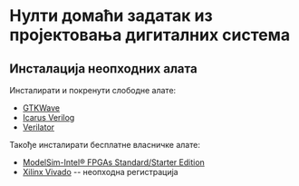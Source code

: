 # Нулти домаћи задатак из пројектовања дигиталних система

## Инсталација неопходних алата

Инсталирати и покренути слободне алате:
* [GTKWave](https://gtkwave.sourceforge.net)
* [Icarus Verilog](http://iverilog.icarus.com)
* [Verilator](https://www.veripool.org/verilator)

Такође инсталирати бесплатне власничке алате:
* [ModelSim-Intel® FPGAs Standard/Starter Edition](https://www.intel.com/content/www/us/en/software-kit/750666)
* [Xilinx Vivado](https://www.xilinx.com/support/download.html) -- неопходна регистрација

